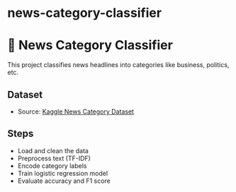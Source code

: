 # news-category-classifier
# 📰 News Category Classifier

This project classifies news headlines into categories like business, politics, etc.

## Dataset

- Source: [Kaggle News Category Dataset](https://www.kaggle.com/datasets/rmisra/news-category-dataset)

## Steps

- Load and clean the data
- Preprocess text (TF-IDF)
- Encode category labels
- Train logistic regression model
- Evaluate accuracy and F1 score

